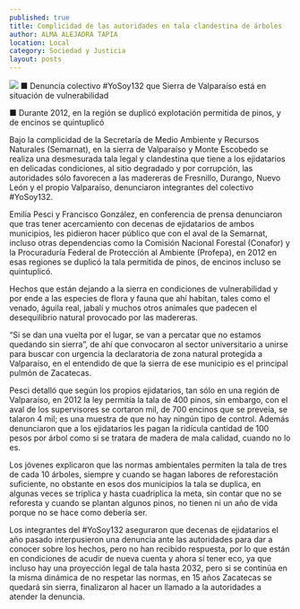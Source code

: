```yaml
---
published: true
title: Complicidad de las autoridades en tala clandestina de árboles
author: ALMA ALEJADRA TAPIA
location: Local
category: Sociedad y Justicia
layout: posts
---
```


![](http://i.imgur.com/iaHeJlBm.jpg)
■ Denuncia colectivo #YoSoy132 que Sierra de Valparaíso está en situación de vulnerabilidad

■ Durante 2012, en la región se duplicó explotación permitida de pinos, y de encinos se quintuplicó

Bajo la complicidad de la Secretaría de Medio Ambiente y Recursos Naturales (Semarnat), en la sierra de Valparaíso y Monte Escobedo se realiza una desmesurada tala legal y clandestina que tiene a los ejidatarios en delicadas condiciones, al sitio degradado y por corrupción, las autoridades sólo favorecen a las madereras de Fresnillo, Durango, Nuevo León y el propio Valparaíso, denunciaron integrantes del
colectivo #YoSoy132.

Emilia Pesci y Francisco González, en conferencia de prensa denunciaron que tras tener acercamiento con decenas de ejidatarios de ambos municipios, les pidieron hacer público que con el aval de la Semarnat, incluso otras dependencias como la Comisión Nacional Forestal (Conafor) y la Procuraduría Federal de Protección al Ambiente (Profepa), en 2012 en esas regiones se duplicó la tala permitida de pinos, de encinos incluso se quintuplicó.

Hechos que están dejando a la sierra en condiciones de vulnerabilidad y por ende a las especies de flora y fauna que ahí habitan, tales como el venado, águila real, jabalí y muchos otros animales que padecen el desequilibrio natural provocado por las madereras. 

“Si se dan una vuelta por el lugar, se van a percatar que no estamos quedando sin sierra”, de ahí que convocaron al sector universitario a unirse para buscar con urgencia la declaratoria de zona natural protegida a Valparaíso, en el entendido de que la sierra de ese municipio es el principal pulmón de Zacatecas.

Pesci detalló que según los propios ejidatarios, tan sólo en una región de Valparaíso, en 2012 la ley permitía la tala de 400 pinos, sin embargo, con el aval de los supervisores se cortaron mil, de 700 encinos que se preveía, se talaron 4 mil; es una muestra de que no hay ningún tipo de control. Además denunciaron que a los ejidatarios les pagan la ridícula cantidad de 100 pesos por árbol como si se tratara de madera de mala calidad, cuando no lo es.

Los jóvenes explicaron que las normas ambientales permiten la tala de tres de cada 10 árboles, siempre y cuando se hagan labores de reforestación suficiente, no obstante en esos dos municipios la tala se duplica, en algunas veces se triplica y hasta cuadriplica la meta, sin contar que no se reforesta y cuando se plantan algunos pinos, no tienen ni un año de vida porque no se hace como debería ser.

Los integrantes del #YoSoy132 aseguraron que decenas de ejidatarios el año pasado interpusieron una denuncia ante las autoridades para dar a conocer sobre los hechos, pero no han recibido respuesta, por lo que están en condiciones de acudir de nueva cuenta y ahora sí tener eco, ya que incluso hay una proyección legal de tala hasta 2032, pero si se continúa en la misma dinámica de no respetar las normas, en 15 años Zacatecas se quedará sin sierra, finalizaron al hacer un llamado a la autoridades a atender la denuncia.
